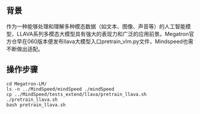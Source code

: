 ## 背景
作为一种能够处理和理解多种模态数据（如文本、图像、声音等）的人工智能模型，LLAVA系列多模态大模型具有强大的表现力和广泛的应用前景。Megatron官方仓早在060版本便发布llava大模型入口pretrain_vlm.py文件，Mindspeed也需不断做出适配。
## 操作步骤
```
cd Megatron-LM/
ls -n ../MindSpeed/mindSpeed ./mindSpeed
cp ../MindSpeed/tests_extend/llava/pretrain_llava.sh ./pretrain_llava.sh
bash pretrain_llava.sh
```

